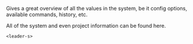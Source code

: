 
Gives a great overview of all the values in the system, be it config options, available commands, history, etc.

All of the system and even project information can be found here.
```vim
<leader-s>
```